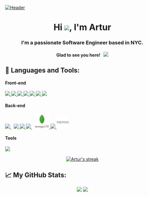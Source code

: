 [![Header](https://lh3.googleusercontent.com/qlcVva8OJIBcgRBLOSiKwd6WJl9Ga9t_7yVyYhMZMdsiFit89CSZAJeRI8by0nncclMuBRGgSsQuCh2fTK1a5IkRjN06gOFvbQyTF2moY0k4oM19D7BgN8lwPJZt-Pq6QLR15dbDltkVwLrElFTI7ArBdDY32EMwRPw_hfI-aNOdOYZqaWCQzjoO9igTXuxSBK3l4jR_1QaY5Ya5JhxmRlfOY9z6CiG-y8VZFjqEe3gF2wawwG7tDrMTS0a__vB0W5O4c-Y8nThDcE7-B2Vhw3tZPXcvxal3PybDnNQ0zF7D5m81VdCmmHSqXmyrSAfIs9ej5ot5DA41aHN0S41jw1JVUFKOR77n06xq0k2PEzVQBlpKko4XwWhxIH16QC24c2585N6bXIk9nzc_29lkk7FoK7mDzoEQxlOuwcnTIkvSymCRE_9o1e61AR1s7XS54CVxjouTz6eDmYqPnvHU4pgo9SvBrfxn5sYuBuEsvsF49R5dcywo0YImoxDNbpIljzEY5AxxI-AcmbQmxA7gBNMWMbRPfuv0zomwDOZlNpGuZwNXQBATkw-7noXBJaBTdWAfkzphouJPFggqjvoxRuf4OAZN2VteY7CEodB2vDCHhouAfE8nqbDa5Vaey0Pb-v_5CvPJsl2pBcHv42qlvkBzsegsat5A-VMRsNcQ82d2mL_0sSI87cQ4okLFZ-33vf5kl8n-o633-RgYGmlU-q0E=w1500-h450-no?authuser=0 "Header")](https://www.arturchojecki.com)

<!--- Image Above the Header  --->
<!---
<a href="#"><img width="100%" height="auto" src="https://i.imgur.com/iXuL1HG.png" height="175px"/></a>
--->

<!--- Header Area --->
<h1 align="center">Hi <img src="https://raw.githubusercontent.com/MartinHeinz/MartinHeinz/master/wave.gif" width="30px">, I'm Artur</h1>
<h3 align="center">I'm a passionate Software Engineer based in NYC.</h3>
<h4 align="center"> Glad to see you here! &nbsp; <img src="https://visitor-badge.glitch.me/badge?page_id=ArturMC.ArturMC"> </h4>

<!--- Languages and Tools Section --->
## 🚀 Languages and Tools:

#### Front-end
<p align="left">
  <a href="https://www.w3.org/html/" target="_blank"> <img src="https://img.icons8.com/color/48/000000/html-5.png"/> </a>
  <a href="https://www.w3schools.com/css/" target="_blank"> <img src="https://img.icons8.com/color/48/000000/css3.png"/> </a>
  <a href="https://www.tailwindcss.com/" target="_blank"> <img src="https://api.iconify.design/logos/tailwindcss-icon.svg" /> </a>
  <a href="https://developer.mozilla.org/en-US/docs/Web/JavaScript" target="_blank"> <img src="https://img.icons8.com/color/48/000000/javascript.png"/> </a>
  <a href="https://reactjs.org/" target="_blank"> <img src="https://img.icons8.com/color/48/000000/react-native.png"/> </a>
  <a href="https://gatsbyjs.com/" target="_blank"> <img src="https://img.icons8.com/color/48/000000/gatsbyjs.png"/> </a>
  <a href="https://redux.js.org" target="_blank"> <img src="https://img.icons8.com/color/48/000000/redux.png"/> </a>
</p>

#### Back-end
<p align="left">
  <a style="padding-right:8px;" href="https://nodejs.org" target="_blank"> <img src="https://img.icons8.com/color/48/000000/nodejs.png"/> </a>
  <a href="https://www.java.com" target="_blank"> <img src="https://img.icons8.com/color/48/000000/java-coffee-cup-logo.png"/> </a>
  <a href="https://www.python.org" target="_blank"> <img src="https://img.icons8.com/color/48/000000/python.png"/> </a> 
  <a style="padding-right:8px;" href="https://www.mysql.com/" target="_blank"> <img src="https://img.icons8.com/fluent/50/000000/mysql-logo.png"/> </a>
  <a href="https://www.mongodb.com/" target="_blank"> <img src="https://raw.githubusercontent.com/devicons/devicon/master/icons/mongodb/mongodb-original-wordmark.svg" alt="mongodb" width="48" height="48"/> </a> 
  <a href="https://firebase.google.com/" target="_blank"> <img src="https://img.icons8.com/color/48/000000/firebase.png"/> </a>
  <a href="https://expressjs.com" target="_blank"> <img src="https://raw.githubusercontent.com/devicons/devicon/master/icons/express/express-original-wordmark.svg" alt="express" width="40" height="40"/> </a>
</p>

#### Tools
<p align="left">
 <a href="https://git-scm.com/" target="_blank"> <img src="https://img.icons8.com/color/48/000000/git.png"/> </a> 
  
</p>

[//]: # (Github Streaks.) 

<p align="center">
    <a href="https://github.com/ArturMC/github-readme-streak-stats">
        <img title="🔥 Get streak stats for your profile at git.io/streak-stats" alt="Artur's streak" src="http://github-readme-streak-stats.herokuapp.com?user=ArturMC&theme=dark&date_format=M%20j%5B%2C%20Y%5D"/>
    </a>
</p>

<!--- Stats Section --->
## 📈 **My GitHub Stats:**

<p align="center">
  <img height="180em" src="https://github-readme-stats.vercel.app/api?username=ArturMC&show_icons=true&hide_border=true&&count_private=true&include_all_commits=true&theme=react&bg_color=0D1117" />
  <img height="180em" src="https://github-readme-stats.vercel.app/api/top-langs/?username=ArturMC&exclude_repo=KNN-Image-Classification&show_icons=true&hide_border=true&layout=compact&langs_count=8&theme=react&bg_color=0D1117"/>
</p>

<!---
ArturMC/ArturMC is a ✨ special ✨ repository because its `README.md` (this file) appears on your GitHub profile.
You can click the Preview link to take a look at your changes.
--->
